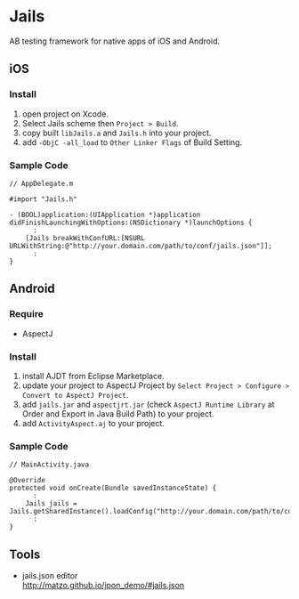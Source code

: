 Jails
=====

AB testing framework for native apps of iOS and Android.

iOS
----
### Install

1. open project on Xcode.
2. Select Jails scheme then `Project > Build`.
3. copy built `libJails.a` and `Jails.h` into your project.
4. add `-ObjC -all_load` to `Other Linker Flags` of Build Setting.

### Sample Code
    // AppDelegate.m
    
    #import "Jails.h"
    
    - (BOOL)application:(UIApplication *)application didFinishLaunchingWithOptions:(NSDictionary *)launchOptions {
          :
        [Jails breakWithConfURL:[NSURL URLWithString:@"http://your.domain.com/path/to/conf/jails.json"]];
          :
    }
    

Android
----
### Require
- AspectJ

### Install
1. install AJDT from Eclipse Marketplace.
2. update your project to AspectJ Project by `Select Project > Configure > Convert to AspectJ Project`.
3. add `jails.jar` and `aspectjrt.jar` (check `AspectJ Runtime Library` at Order and Export in Java Build Path) to your project.
4. add `ActivityAspect.aj` to your project.

### Sample Code
    // MainActivity.java
    
    @Override
    protected void onCreate(Bundle savedInstanceState) {
          :
        Jails jails = Jails.getSharedInstance().loadConfig("http://your.domain.com/path/to/conf/jails.json");
          :
    }

Tools
----
- jails.json editor  
http://matzo.github.io/jpon_demo/#jails.json


